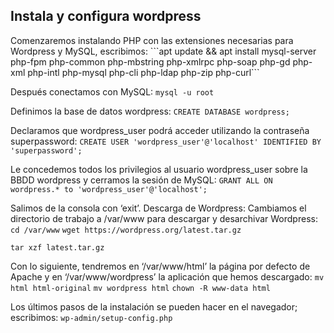 <h2>Instala y configura wordpress</h2>
Comenzaremos instalando PHP con las extensiones necesarias para Wordpress y MySQL, escribimos:
	```apt update && apt install mysql-server php-fpm php-common php-mbstring php-xmlrpc php-soap php-gd php-xml php-intl php-mysql php-cli php-ldap php-zip php-curl```

Después conectamos con MySQL:
```mysql -u root```



Definimos la base de datos wordpress:
```CREATE DATABASE wordpress;```

Declaramos que wordpress_user podrá acceder utilizando la contraseña superpassword:
	```CREATE USER 'wordpress_user'@'localhost' IDENTIFIED BY 'superpassword';```

Le concedemos todos los privilegios al usuario wordpress_user sobre la BBDD wordpress y cerramos la sesión de MySQL:
	```GRANT ALL ON wordpress.* to 'wordpress_user'@'localhost';```

Salimos de la consola con ‘exit’.
Descarga de Wordpress:
Cambiamos el directorio de trabajo a /var/www para descargar y desarchivar Wordpress:
```cd /var/www```
```wget https://wordpress.org/latest.tar.gz```

```tar xzf latest.tar.gz```

Con lo siguiente, tendremos en ‘/var/www/html’ la página por defecto de Apache y en ‘/var/www/wordpress’ la aplicación que hemos descargado:
```mv html html-original```
```mv wordpress html```
```chown -R www-data html```

Los últimos pasos de la instalación se pueden hacer en el navegador; escribimos: 
```wp-admin/setup-config.php```
